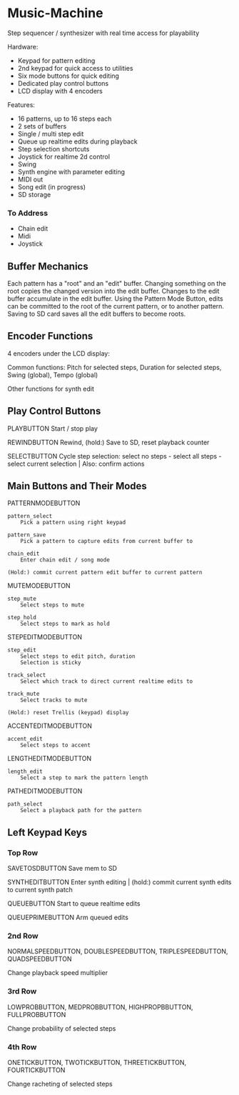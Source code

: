 # Music-Machine

Step sequencer / synthesizer with real time access for playability

Hardware:
* Keypad for pattern editing
* 2nd keypad for quick access to utilities
* Six mode buttons for quick editing
* Dedicated play control buttons
* LCD display with 4 encoders

Features:
* 16 patterns, up to 16 steps each
* 2 sets of buffers
* Single / multi step edit
* Queue up realtime edits during playback
* Step selection shortcuts
* Joystick for realtime 2d control
* Swing
* Synth engine with parameter editing
* MIDI out
* Song edit (in progress)
* SD storage
               
### To Address
* Chain edit
* Midi
* Joystick

## Buffer Mechanics
Each pattern has a "root" and an "edit" buffer. 
Changing something on the root copies the changed version into the edit buffer.
Changes to the edit buffer accumulate in the edit buffer.
Using the Pattern Mode Button, edits can be committed to the root of the current pattern, or to another pattern.
Saving to SD card saves all the edit buffers to become roots.


               
## Encoder Functions
4 encoders under the LCD display:

Common functions: Pitch for selected steps, Duration for selected steps, Swing (global), Tempo (global)

Other functions for synth edit

## Play Control Buttons

PLAYBUTTON  Start / stop play
  
REWINDBUTTON  Rewind, (hold:) Save to SD, reset playback counter

SELECTBUTTON  Cycle step selection: select no steps - select all steps - select current selection  |  Also: confirm actions
               

## Main Buttons and Their Modes

PATTERNMODEBUTTON

    pattern_select 
        Pick a pattern using right keypad    
    
    pattern_save
        Pick a pattern to capture edits from current buffer to
    
    chain_edit
        Enter chain edit / song mode
        
    (Hold:) commit current pattern edit buffer to current pattern
    
MUTEMODEBUTTON

    step_mute
        Select steps to mute
        
    step_hold
        Select steps to mark as hold

STEPEDITMODEBUTTON

    step_edit
        Select steps to edit pitch, duration
        Selection is sticky
        
    track_select
        Select which track to direct current realtime edits to
    
    track_mute
        Select tracks to mute

    (Hold:) reset Trellis (keypad) display
               
ACCENTEDITMODEBUTTON

    accent_edit
        Select steps to accent
    
LENGTHEDITMODEBUTTON

    length_edit
        Select a step to mark the pattern length

PATHEDITMODEBUTTON

    path_select
        Select a playback path for the pattern

## Left Keypad Keys

### Top Row
SAVETOSDBUTTON Save mem to SD

SYNTHEDITBUTTON Enter synth editing | (hold:) commit current synth edits to current synth patch

QUEUEBUTTON Start to queue realtime edits

QUEUEPRIMEBUTTON Arm queued edits

### 2nd Row
NORMALSPEEDBUTTON, DOUBLESPEEDBUTTON, TRIPLESPEEDBUTTON, QUADSPEEDBUTTON

Change playback speed multiplier

### 3rd Row
LOWPROBBUTTON, MEDPROBBUTTON, HIGHPROPBBUTTON, FULLPROBBUTTON

Change probability of selected steps

### 4th Row
ONETICKBUTTON, TWOTICKBUTTON, THREETICKBUTTON, FOURTICKBUTTON

Change racheting of selected steps


